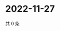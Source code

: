 # 2022-11-27

共 0 条

<!-- BEGIN WEIBO -->
<!-- 最后更新时间 Sun Nov 27 2022 20:26:46 GMT+0800 (China Standard Time) -->

<!-- END WEIBO -->

